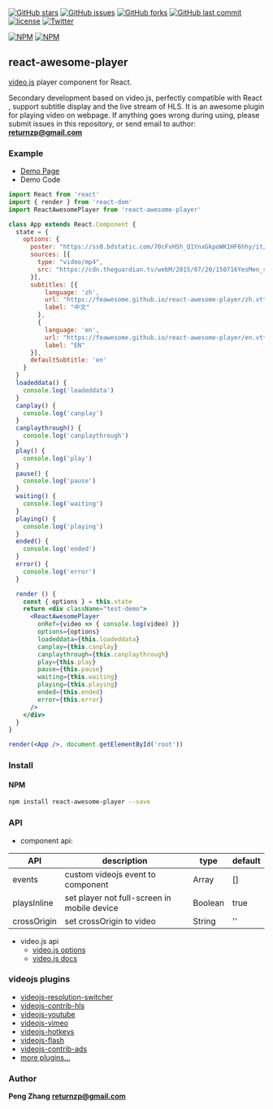 [![GitHub stars](https://img.shields.io/github/stars/feawesome/react-awesome-player.svg?style=flat-square)](https://github.com/feawesome/react-awesome-player/stargazers)
[![GitHub issues](https://img.shields.io/github/issues/feawesome/react-awesome-player.svg?style=flat-square)](https://github.com/feawesome/react-awesome-player/issues)
[![GitHub forks](https://img.shields.io/github/forks/feawesome/react-awesome-player.svg?style=flat-square)](https://github.com/feawesome/react-awesome-player/network)
[![GitHub last commit](https://img.shields.io/github/last-commit/google/skia.svg?style=flat-square)](https://github.com/feawesome/react-awesome-player)
[![license](https://img.shields.io/github/license/mashape/apistatus.svg?style=flat-square)](https://github.com/feawesome/react-awesome-player)
[![Twitter](https://img.shields.io/twitter/url/https/github.com/feawesome/react-awesome-player.svg?style=flat-square)](https://twitter.com/intent/tweet?url=https://github.com/feawesome/react-awesome-player)

[![NPM](https://nodei.co/npm/react-awesome-player.png?downloads=true&downloadRank=true&stars=true)](https://nodei.co/npm/react-awesome-player/)
[![NPM](https://nodei.co/npm-dl/react-awesome-player.png?months=9&height=3)](https://nodei.co/npm/react-awesome-player/)


## react-awesome-player

[video.js](https://github.com/videojs/video.js) player component for React.

Secondary development based on video.js, perfectly compatible with React , support subtitle display and the live stream of HLS. It is an awesome plugin for playing video on webpage.
If anything goes wrong during using, please submit issues in this repository, or send email to author: **returnzp@gmail.com**

### Example

* [Demo Page](https://feawesome.github.io/react-awesome-player)
* Demo Code
```jsx
import React from 'react'
import { render } from 'react-dom'
import ReactAwesomePlayer from 'react-awesome-player'

class App extends React.Component {
  state = {
    options: {
      poster: "https://ss0.bdstatic.com/70cFvHSh_Q1YnxGkpoWK1HF6hhy/it/u=854361313,3188166359&fm=26&gp=0.jpg",
      sources: [{
        type: "video/mp4",
        src: "https://cdn.theguardian.tv/webM/2015/07/20/150716YesMen_synd_768k_vp8.webm"
      }],
      subtitles: [{
          language: 'zh',
          url: "https://feawesome.github.io/react-awesome-player/zh.vtt",
          label: "中文"
        },
        {
          language: 'en',
          url: "https://feawesome.github.io/react-awesome-player/en.vtt",
          label: "EN"
      }],
      defaultSubtitle: 'en'
    }
  }
  loadeddata() {
    console.log('loadeddata')
  }
  canplay() {
    console.log('canplay')
  }
  canplaythrough() {
    console.log('canplaythrough')
  }
  play() {
    console.log('play')
  }
  pause() {
    console.log('pause')
  }
  waiting() {
    console.log('waiting')
  }
  playing() {
    console.log('playing')
  }
  ended() {
    console.log('ended')
  }
  error() {
    console.log('error')
  }

  render () {
    const { options } = this.state
    return <div className="test-demo">
      <ReactAwesomePlayer
        onRef={video => { console.log(video) }}
        options={options}
        loadeddata={this.loadeddata}
        canplay={this.canplay}
        canplaythrough={this.canplaythrough}
        play={this.play}
        pause={this.pause}
        waiting={this.waiting}
        playing={this.playing}
        ended={this.ended}
        error={this.error}
      />
    </div>
  }
}

render(<App />, document.getElementById('root'))

```


### Install
#### NPM

``` bash
npm install react-awesome-player --save
```


### API
- component api:

| API | description | type | default |
| -   | -           | -    | -       |
| events   | custom videojs event to component | Array | [] |
| playsInline   | set player not full-screen in mobile device | Boolean | true |
| crossOrigin   | set crossOrigin to video | String | '' |

- video.js api
  * [video.js options](http://docs.videojs.com/tutorial-options.html)
  * [video.js docs](http://docs.videojs.com/)

### videojs plugins

- [videojs-resolution-switcher](https://github.com/kmoskwiak/videojs-resolution-switcher)
- [videojs-contrib-hls](https://github.com/videojs/videojs-contrib-hls)
- [videojs-youtube](https://github.com/videojs/videojs-youtube)
- [videojs-vimeo](https://github.com/videojs/videojs-vimeo)
- [videojs-hotkeys](https://github.com/ctd1500/videojs-hotkeys)
- [videojs-flash](https://github.com/videojs/videojs-flash)
- [videojs-contrib-ads](https://github.com/videojs/videojs-contrib-ads)
- [more plugins...](https://github.com/search?o=desc&q=videojs+plugin&s=stars&type=Repositories&utf8=%E2%9C%93)


### Author
**Peng Zhang**
**returnzp@gmail.com**
